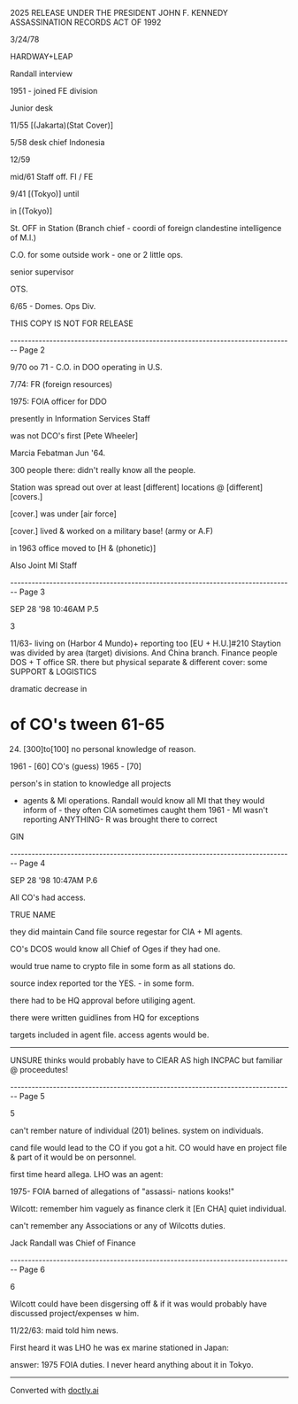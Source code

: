 2025 RELEASE UNDER THE PRESIDENT JOHN F. KENNEDY ASSASSINATION RECORDS ACT OF 1992

3/24/78

HARDWAY+LEAP

Randall interview

1951 - joined FE division

Junior desk

11/55 [(Jakarta)(Stat Cover)]

5/58 desk chief Indonesia

12/59

mid/61 Staff off. FI / FE

9/41 [(Tokyo)] until

in [(Tokyo)]

St. OFF in Station (Branch chief - coordi of foreign clandestine intelligence of M.I.)

C.O. for some outside work - one or 2 little ops.

senior supervisor

OTS.

6/65 - Domes. Ops Div.

THIS COPY IS NOT FOR RELEASE


-------------------------------------------------------------------------------- Page 2

9/70 oo 71 - C.O. in DOO
operating in U.S.

7/74: FR (foreign resources)

1975: FOIA officer for DDO

presently in Information Services Staff

was not DCO's
first [Pete Wheeler]

Marcia Febatman Jun '64.

300 people there:
didn't really know all the people.

Station was spread out
over at least [different] locations @ [different] [covers.]

[cover.]
was under [air force]

[cover.]
lived & worked on a
military base! (army or A.F)

in 1963 office moved to [H & (phonetic)]

Also Joint MI Staff


-------------------------------------------------------------------------------- Page 3

SEP 28 '98 10:46AM P.5

3

11/63- living on (Harbor
4
Mundo)+ reporting too
[EU + H.U.]#210
Staytion was divided
by area (target) divisions.
And China branch.
Finance people
DOS + T office
SR. there but physical
separate & different cover:
some SUPPORT & LOGISTICS

dramatic decrease in
# of CO's tween 61-65
24. [300]to[100] no personal
    knowledge of reason.

1961 - [60] CO's (guess)
1965 - [70]

person's in station to
knowledge all projects
+ agents & MI operations.
  Randall would know
  all MI that they would
  inform of - they often
  CIA sometimes
  caught them
  1961 - MI wasn't reporting
  ANYTHING- R was brought there to correct

GIN


-------------------------------------------------------------------------------- Page 4

SEP 28 '98 10:47AM P.6

All CO's had access.

TRUE NAME

they did maintain
Cand file source
regestar for CIA +
MI agents.

CO's
DCOS would know all
Chief of Oges if they
had one.

would true name to
crypto file in some
form as all stations do.

source index reported tor the
YES. - in some form.

there had to be HQ
approval before
utiliging agent.

there were written
guidlines from HQ
for exceptions

targets included in
agent file. access agents
would be.

---

UNSURE thinks would probably have to ClEAR AS high INCPAC but familiar @ proceedutes!


-------------------------------------------------------------------------------- Page 5

5

can't rember nature of
individual (201) belines.
system on individuals.

cand file would lead to
the CO if you got a hit.
CO would have en project
file & part of it would
be on personnel.

first time heard allega.
LHO was an agent:

1975- FOIA barned
of allegations of "assassi-
nations kooks!"

Wilcott:
remember him vaguely
as finance clerk it
[En CHA] quiet individual.

can't remember any
Associations or any of
Wilcotts duties.

Jack Randall was Chief
of Finance


-------------------------------------------------------------------------------- Page 6

6

Wilcott could have been disgersing off &
if it was would probably have discussed project/expenses w him.

11/22/63:
maid told him news.

First heard it was LHO
he was ex marine
stationed in Japan:

answer: 1975 FOIA duties.
I never heard anything about it in Tokyo.


---
Converted with [doctly.ai](https://doctly.ai)